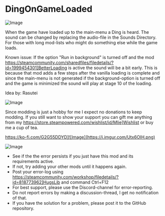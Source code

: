 # DingOnGameLoaded

![Image](https://i.imgur.com/buuPQel.png)


When the game have loaded up to the main-menu a Ding is heard.
The sound can be changed by replacing the audio-file in the Sounds Directory.
For those with long mod-lists who might do something else while the game loads.

Known issue: If the option "Run in background" is turned off and the mod https://steamcommunity.com/sharedfiles/filedetails/?id=1999454301]BetterLoading is active the sound will be a bit early. This is because that mod adds a few steps after the vanilla loading is complete and since the main-menu is not generated if the background-option is turned off and the game is minimized the sound will play at stage 10 of the loading.

Idea by: Rasutei
	
![Image](https://i.imgur.com/O0IIlYj.png)

Since modding is just a hobby for me I expect no donations to keep modding. If you still want to show your support you can gift me anything from my https://store.steampowered.com/wishlist/id/Mlie]Wishlist or buy me a cup of tea.

https://ko-fi.com/G2G55DDYD]![Image](https://i.imgur.com/Utx6OIH.png)


![Image](https://i.imgur.com/PwoNOj4.png)



-  See if the the error persists if you just have this mod and its requirements active.
-  If not, try adding your other mods until it happens again.
-  Post your error-log using https://steamcommunity.com/workshop/filedetails/?id=818773962]HugsLib and command Ctrl+F12
-  For best support, please use the Discord-channel for error-reporting.
-  Do not report errors by making a discussion-thread, I get no notification of that.
-  If you have the solution for a problem, please post it to the GitHub repository.



